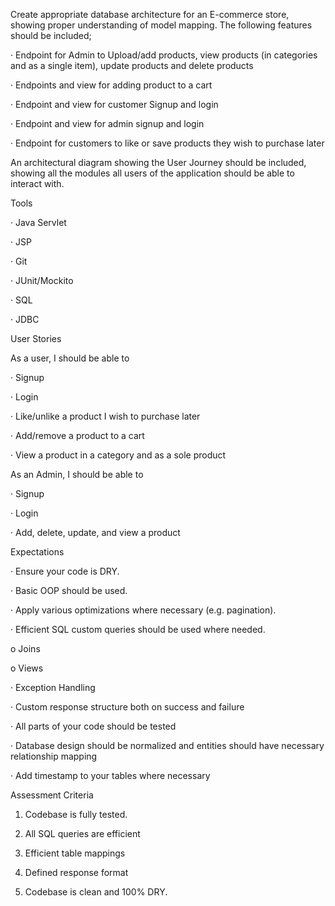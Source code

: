 Create appropriate database architecture for an E-commerce store, showing proper understanding of model mapping. The following features should be included;

· Endpoint for Admin to Upload/add products, view products (in categories and as a single item), update products and delete products

· Endpoints and view for adding product to a cart

· Endpoint and view for customer Signup and login

· Endpoint and view for admin signup and login

· Endpoint for customers to like or save products they wish to purchase later

An architectural diagram showing the User Journey should be included, showing all the modules all users of the application should be able to interact with.

Tools

· Java Servlet

· JSP

· Git

· JUnit/Mockito

· SQL

· JDBC

User Stories

As a user, I should be able to

· Signup

· Login

· Like/unlike a product I wish to purchase later

· Add/remove a product to a cart

· View a product in a category and as a sole product

As an Admin, I should be able to

· Signup

· Login

· Add, delete, update, and view a product

Expectations

· Ensure your code is DRY.

· Basic OOP should be used.

· Apply various optimizations where necessary (e.g. pagination).

· Efficient SQL custom queries should be used where needed.

o Joins

o Views

· Exception Handling

· Custom response structure both on success and failure

· All parts of your code should be tested

· Database design should be normalized and entities should have necessary relationship mapping

· Add timestamp to your tables where necessary

Assessment Criteria

1. Codebase is fully tested.

2. All SQL queries are efficient

3. Efficient table mappings

4. Defined response format

5. Codebase is clean and 100% DRY.
